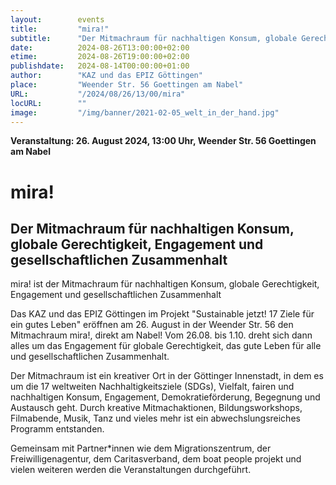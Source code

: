 ```yaml
---
layout:        events
title:         "mira!"
subtitle:      "Der Mitmachraum für nachhaltigen Konsum, globale Gerechtigkeit, Engagement und gesellschaftlichen Zusammenhalt"
date:          2024-08-26T13:00:00+02:00
etime:         2024-08-26T19:00:00+02:00
publishdate:   2024-08-14T00:00:00+01:00
author:        "KAZ und das EPIZ Göttingen"
place:         "Weender Str. 56 Goettingen am Nabel"
URL:           "/2024/08/26/13/00/mira"
locURL:        ""
image:         "/img/banner/2021-02-05_welt_in_der_hand.jpg"
---
```


**Veranstaltung: 26. August 2024, 13:00 Uhr, Weender Str. 56 Goettingen am Nabel**

mira!
===========

Der Mitmachraum für nachhaltigen Konsum, globale Gerechtigkeit, Engagement und gesellschaftlichen Zusammenhalt
-----------


mira! ist der Mitmachraum für nachhaltigen Konsum, globale Gerechtigkeit, Engagement und gesellschaftlichen Zusammenhalt

Das KAZ und das EPIZ Göttingen im Projekt "Sustainable jetzt! 17 Ziele für ein gutes Leben" eröffnen am 26. August in der Weender Str. 56 den Mitmachraum mira!, direkt am Nabel! Vom 26.08. bis 1.10. dreht sich dann alles um das Engagement für globale Gerechtigkeit, das gute Leben für alle und gesellschaftlichen Zusammenhalt.

Der Mitmachraum ist ein kreativer Ort in der Göttinger Innenstadt, in dem es um die 17 weltweiten Nachhaltigkeitsziele (SDGs), Vielfalt, fairen und nachhaltigen Konsum, Engagement, Demokratieförderung, Begegnung und Austausch geht. Durch kreative Mitmachaktionen, Bildungsworkshops, Filmabende, Musik, Tanz und vieles mehr ist ein abwechslungsreiches Programm entstanden.

Gemeinsam mit Partner*innen wie dem Migrationszentrum, der Freiwilligenagentur, dem Caritasverband, dem boat people projekt und vielen weiteren werden die Veranstaltungen durchgeführt.

 
